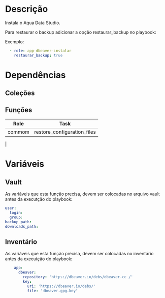 # Descrição

Instala o Aqua Data Studio.

Para restaurar o backup adicionar a opção restaurar_backup no playbook:

Exemplo:
```yaml
  - role: app-dbeaver-instalar
    restaurar_backup: true
```

# Dependências

## Coleções

## Funções

|Role|Task|
| :---: | :---: |
|commom|restore_configuration_files|
| 

# Variáveis

## Vault

As variáveis que esta função precisa, devem ser colocadas no arquivo vault antes da executção do playbook:

```yaml
user:
  login: 
  group: 
backup_path: 
downloads_path: 
```

## Inventário

As variáveis que esta função precisa, devem ser colocadas no inventário antes da executção do playbook:

```yaml
    app:
      dbeaver:
        repository: 'https://dbeaver.io/debs/dbeaver-ce /'
        key:
          uri: 'https://dbeaver.io/debs/'
          file: 'dbeaver.gpg.key'
```